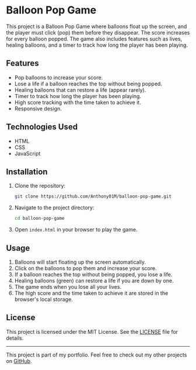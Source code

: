# Balloon Pop Game

This project is a Balloon Pop Game where balloons float up the screen, and the player must click (pop) them before they disappear. The score increases for every balloon popped. The game also includes features such as lives, healing balloons, and a timer to track how long the player has been playing.

## Features

- Pop balloons to increase your score.
- Lose a life if a balloon reaches the top without being popped.
- Healing balloons that can restore a life (appear rarely).
- Timer to track how long the player has been playing.
- High score tracking with the time taken to achieve it.
- Responsive design.

## Technologies Used

- HTML
- CSS
- JavaScript

## Installation

1. Clone the repository:
    ```sh
    git clone https://github.com/Anthony01M/balloon-pop-game.git
    ```
2. Navigate to the project directory:
    ```sh
    cd balloon-pop-game
    ```
3. Open `index.html` in your browser to play the game.

## Usage

1. Balloons will start floating up the screen automatically.
2. Click on the balloons to pop them and increase your score.
3. If a balloon reaches the top without being popped, you lose a life.
4. Healing balloons (green) can restore a life if you are down by one.
5. The game ends when you lose all your lives.
6. The high score and the time taken to achieve it are stored in the browser's local storage.

## License

This project is licensed under the MIT License. See the [LICENSE](LICENSE) file for details.

---

This project is part of my portfolio. Feel free to check out my other projects on [GitHub](https://github.com/Anthony01M).